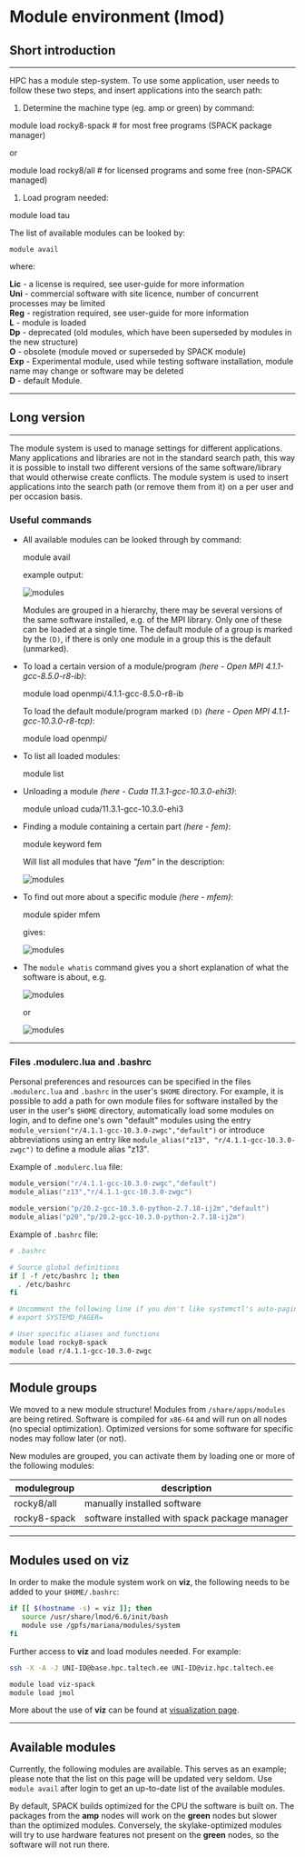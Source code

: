 # Module environment (lmod)

## Short introduction

---

HPC has a module step-system. To use some application, user needs to follow these two steps, and insert applications into the search path:

1. Determine the machine type (eg. amp or green) by command:

  module load rocky8-spack      # for most free programs (SPACK package manager)

  or

  module load rocky8/all        # for licensed programs and some free (non-SPACK managed)
  
1. Load program needed:

  module load tau

The list of available modules can be looked by:

    module avail
  
where:  

**Lic** - a license is required, see user-guide for more information  
**Uni** - commercial software with site licence, number of concurrent processes may be limited  
**Reg** - registration required, see user-guide for more information  
**L** - module is loaded  
**Dp** - deprecated (old modules, which have been superseded by modules in the new structure)  
**O** - obsolete (module moved or superseded by SPACK module)  
**Exp** - Experimental module, used while testing software installation, module name may change or software may be deleted  
**D** - default Module.

---

## Long version

---

The module system is used to manage settings for different applications. Many applications and libraries are not in the standard search path, this way it is possible to install two different versions of the same software/library that would otherwise create conflicts. The module system is used to insert applications into the search path (or remove them from it) on a per user and per occasion basis.

### Useful commands

- All available modules can be looked through by command:

  module avail

  example output:

  ![modules](/software/attachments/modules.png)

  Modules are grouped in a hierarchy, there may be several versions of the same software installed, e.g. of the MPI library. Only one of these can be loaded at a single time. The default module of a group is marked by the `(D)`, if there is only one module in a group this is the default (unmarked).

- To load a certain version of a module/program _(here - Open MPI 4.1.1-gcc-8.5.0-r8-ib)_:

  module load openmpi/4.1.1-gcc-8.5.0-r8-ib 

  To load the default module/program marked `(D)` _(here - Open MPI 4.1.1-gcc-10.3.0-r8-tcp)_:

  module load openmpi/

- To list all loaded modules:

  module list

- Unloading a module _(here - Cuda 11.3.1-gcc-10.3.0-ehi3)_:

  module unload cuda/11.3.1-gcc-10.3.0-ehi3

- Finding a module containing a certain part _(here - fem)_:

  module keyword fem

  Will list all modules that have _"fem"_ in the description:

  ![modules](/software/attachments/modules-1.png)

- To find out more about a specific module _(here - mfem)_:

  module spider mfem

  gives:

  ![modules](/software/attachments/modules-2.png)

- The `module whatis` command gives you a short explanation of what the software is about, e.g.

  ![modules](/software/attachments/modules-3.png)

  or

  ![modules](/software/attachments/modules-4.png)

---

### Files .modulerc.lua and .bashrc

Personal preferences and resources can be specified in the files `.modulerc.lua` and `.bashrc` in the user's `$HOME` directory. For example, it is possible to add a path for own module files for software installed by the user in the user's `$HOME` directory, automatically load some modules on login, and to define one's own "default" modules using the entry `module_version("r/4.1.1-gcc-10.3.0-zwgc","default")` or introduce abbreviations using an entry like `module_alias("z13", "r/4.1.1-gcc-10.3.0-zwgc")` to define a module alias "z13".

Example of `.modulerc.lua` file:

```lua
module_version("r/4.1.1-gcc-10.3.0-zwgc","default")
module_alias("z13","r/4.1.1-gcc-10.3.0-zwgc")

module_version("p/20.2-gcc-10.3.0-python-2.7.18-ij2m","default")
module_alias("p20","p/20.2-gcc-10.3.0-python-2.7.18-ij2m")
```

Example of `.bashrc` file:

```bash
# .bashrc

# Source global definitions
if [ -f /etc/bashrc ]; then
  . /etc/bashrc
fi

# Uncomment the following line if you don't like systemctl's auto-paging feature:
# export SYSTEMD_PAGER=

# User specific aliases and functions
module load rocky8-spack
module load r/4.1.1-gcc-10.3.0-zwgc
```

---

## Module groups

We moved to a new module structure! Modules from `/share/apps/modules` are being retired. Software is compiled for `x86-64` and will run on all nodes (no special optimization). Optimized versions for some software for specific nodes may follow later (or not).

New modules are grouped, you can activate them by loading one or more of the following modules:

| modulegroup   | description                          |
|---------------|--------------------------------------|
| rocky8/all    | manually installed software          |
| rocky8-spack  | software installed with spack package manager |

---

## Modules used on **viz**

In order to make the module system work on **viz**, the following needs to be added to your `$HOME/.bashrc`:

```bash
if [[ $(hostname -s) = viz ]]; then
   source /usr/share/lmod/6.6/init/bash
   module use /gpfs/mariana/modules/system
fi
```

Further access to **viz** and load modules needed. For example:

```bash
ssh -X -A -J UNI-ID@base.hpc.taltech.ee UNI-ID@viz.hpc.taltech.ee

module load viz-spack
module load jmol
```

More about the use of **viz** can be found at [visualization page](/visualization/visualization).

---

## Available modules

Currently, the following modules are available. This serves as an example; please note that the list on this page will be updated very seldom. Use `module avail` after login to get an up-to-date list of the available modules.

By default, SPACK builds optimized for the CPU the software is built on. The packages from the **amp** nodes will work on the **green** nodes but slower than the optimized modules. Conversely, the skylake-optimized modules will try to use hardware features not present on the **green** nodes, so the software will not run there.
